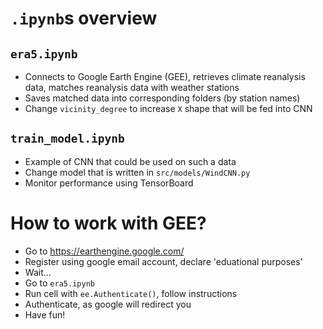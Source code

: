 # `.ipynb`s overview
## `era5.ipynb`
- Connects to Google Earth Engine (GEE), retrieves climate reanalysis data, matches reanalysis data with weather stations
- Saves matched data into corresponding folders (by station names)
- Change `vicinity_degree` to increase `X` shape that will be fed into CNN
## `train_model.ipynb`
- Example of CNN that could be used on such a data
- Change model that is written in `src/models/WindCNN.py` 
- Monitor performance using TensorBoard

# How to work with GEE?
- Go to https://earthengine.google.com/
- Register using google email account, declare 'eduational purposes'
- Wait...
- Go to `era5.ipynb`
- Run cell with `ee.Authenticate()`, follow instructions
- Authenticate, as google will redirect you
- Have fun!